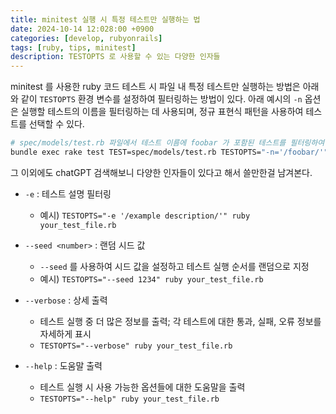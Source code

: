 ```yaml
---
title: minitest 실행 시 특정 테스트만 실행하는 법
date: 2024-10-14 12:028:00 +0900
categories: [develop, rubyonrails]
tags: [ruby, tips, minitest]
description: TESTOPTS 로 사용할 수 있는 다양한 인자들
---
```


minitest 를 사용한 ruby 코드 테스트 시 파일 내 특정 테스트만 실행하는 방법은 아래와 같이 `TESTOPTS` 환경 변수를 설정하여 필터링하는 방법이 있다. 아래 예시의 `-n` 옵션은 실행할 테스트의 이름을 필터링하는 데 사용되며, 정규 표현식 패턴을 사용하여 테스트를 선택할 수 있다.

```bash
# spec/models/test.rb 파일에서 테스트 이름에 foobar 가 포함된 테스트를 필터링하여 실행
bundle exec rake test TEST=spec/models/test.rb TESTOPTS="-n='/foobar/'"
```

그 이외에도 chatGPT 검색해보니 다양한 인자들이 있다고 해서 쓸만한걸 남겨본다.

- `-e` : 테스트 설명 필터링
  - 예시) `TESTOPTS="-e '/example description/'" ruby your_test_file.rb`

- `--seed <number>` : 랜덤 시드 값
  - `--seed` 를 사용하여 시드 값을 설정하고 테스트 실행 순서를 랜덤으로 지정
  - 예시) `TESTOPTS="--seed 1234" ruby your_test_file.rb`

- `--verbose` : 상세 출력
  - 테스트 실행 중 더 많은 정보를 출력; 각 테스트에 대한 통과, 실패, 오류 정보를 자세하게 표시
  - `TESTOPTS="--verbose" ruby your_test_file.rb`

- `--help` : 도움말 출력
  - 테스트 실행 시 사용 가능한 옵션들에 대한 도움말을 출력
  - `TESTOPTS="--help" ruby your_test_file.rb`
